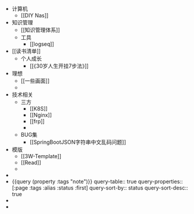 - 计算机
	- [[DIY Nas]]
- 知识管理
	- [[知识管理体系]]
	- 工具
		- [[logseq]]
- [[读书清单]]
	- 个人成长
		- [[《30岁人生开挂7步法》]]
- 理想
	- [[一些画面]]
	-
- 技术相关
	- 三方
		- [[K8S]]
		- [[Nginx]]
		- [[frp]]
		-
	- BUG集
		- [[SpringBootJSON字符串中文乱码问题]]
- 模版
	- [[3W-Template]]
	- [[Read]]
	-
-
- {{query (property :tags "note")}}
  query-table:: true
  query-properties:: [:page :tags :alias :status :first]
  query-sort-by:: status
  query-sort-desc:: true
-
-